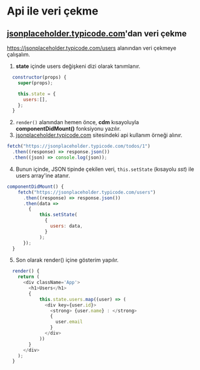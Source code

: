 # Api ile veri çekme

## [jsonplaceholder.typicode.com](https://jsonplaceholder.typicode.com)'dan veri çekme

https://jsonplaceholder.typicode.com/users alanından veri çekmeye çalışalım.

1. **state** içinde users değişkeni dizi olarak tanımlanır.

```js script
  constructor(props) {
    super(props);

    this.state = {
      users:[],
    };
  }
```

2. <code>render()</code> alanından hemen önce, **cdm** kısayoluyla **componentDidMount()** fonksiyonu yazılır.
3. [jsonplaceholder.typicode.com](https://jsonplaceholder.typicode.com) sitesindeki api kullanım örneği alınır.

```js script
fetch("https://jsonplaceholder.typicode.com/todos/1")
  .then((response) => response.json())
  .then((json) => console.log(json));
```

4. Bunun içinde, JSON tipinde çekilen veri, <code>this.setState</code> (kısayolu _sst_) ile users array'ine atanır.

```js script
componentDidMount() {
    fetch("https://jsonplaceholder.typicode.com/users")
      .then((response) => response.json())
      .then(data =>
        {
            this.setState(
              {
                users: data,
              }
            );
      });
  }
```
5. Son olarak render() içine gösterim yapılır.

```js script
  render() {
    return (
      <div className='App'>
        <h1>Users</h1>
        {
            this.state.users.map((user) => (
              <div key={user.id}>
                <strong> {user.name} : </strong>
                {
                  user.email
                }
              </div>
            ))
        }
      </div>
    );
  }
```
